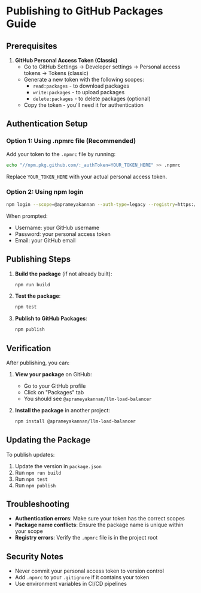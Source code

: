# Publishing to GitHub Packages Guide

## Prerequisites

1. **GitHub Personal Access Token (Classic)**
   - Go to GitHub Settings → Developer settings → Personal access tokens → Tokens (classic)
   - Generate a new token with the following scopes:
     - `read:packages` - to download packages
     - `write:packages` - to upload packages
     - `delete:packages` - to delete packages (optional)
   - Copy the token - you'll need it for authentication

## Authentication Setup

### Option 1: Using .npmrc file (Recommended)
Add your token to the `.npmrc` file by running:

```bash
echo "//npm.pkg.github.com/:_authToken=YOUR_TOKEN_HERE" >> .npmrc
```

Replace `YOUR_TOKEN_HERE` with your actual personal access token.

### Option 2: Using npm login
```bash
npm login --scope=@aprameyakannan --auth-type=legacy --registry=https://npm.pkg.github.com
```

When prompted:
- Username: your GitHub username
- Password: your personal access token
- Email: your GitHub email

## Publishing Steps

1. **Build the package** (if not already built):
   ```bash
   npm run build
   ```

2. **Test the package**:
   ```bash
   npm test
   ```

3. **Publish to GitHub Packages**:
   ```bash
   npm publish
   ```

## Verification

After publishing, you can:

1. **View your package** on GitHub:
   - Go to your GitHub profile
   - Click on "Packages" tab
   - You should see `@aprameyakannan/llm-load-balancer`

2. **Install the package** in another project:
   ```bash
   npm install @aprameyakannan/llm-load-balancer
   ```

## Updating the Package

To publish updates:

1. Update the version in `package.json`
2. Run `npm run build`
3. Run `npm test`
4. Run `npm publish`

## Troubleshooting

- **Authentication errors**: Make sure your token has the correct scopes
- **Package name conflicts**: Ensure the package name is unique within your scope
- **Registry errors**: Verify the `.npmrc` file is in the project root

## Security Notes

- Never commit your personal access token to version control
- Add `.npmrc` to your `.gitignore` if it contains your token
- Use environment variables in CI/CD pipelines
